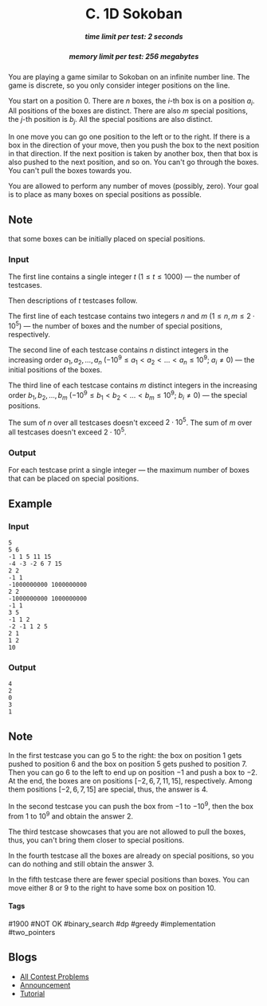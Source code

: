 <h1 style='text-align: center;'> C. 1D Sokoban</h1>

<h5 style='text-align: center;'>time limit per test: 2 seconds</h5>
<h5 style='text-align: center;'>memory limit per test: 256 megabytes</h5>

You are playing a game similar to Sokoban on an infinite number line. The game is discrete, so you only consider integer positions on the line.

You start on a position $0$. There are $n$ boxes, the $i$-th box is on a position $a_i$. All positions of the boxes are distinct. There are also $m$ special positions, the $j$-th position is $b_j$. All the special positions are also distinct.

In one move you can go one position to the left or to the right. If there is a box in the direction of your move, then you push the box to the next position in that direction. If the next position is taken by another box, then that box is also pushed to the next position, and so on. You can't go through the boxes. You can't pull the boxes towards you.

You are allowed to perform any number of moves (possibly, zero). Your goal is to place as many boxes on special positions as possible. 
## Note

 that some boxes can be initially placed on special positions.

### Input

The first line contains a single integer $t$ ($1 \le t \le 1000$) — the number of testcases.

Then descriptions of $t$ testcases follow.

The first line of each testcase contains two integers $n$ and $m$ ($1 \le n, m \le 2 \cdot 10^5$) — the number of boxes and the number of special positions, respectively.

The second line of each testcase contains $n$ distinct integers in the increasing order $a_1, a_2, \dots, a_n$ ($-10^9 \le a_1 < a_2 < \dots < a_n \le 10^9$; $a_i \neq 0$) — the initial positions of the boxes.

The third line of each testcase contains $m$ distinct integers in the increasing order $b_1, b_2, \dots, b_m$ ($-10^9 \le b_1 < b_2 < \dots < b_m \le 10^9$; $b_i \neq 0$) — the special positions.

The sum of $n$ over all testcases doesn't exceed $2 \cdot 10^5$. The sum of $m$ over all testcases doesn't exceed $2 \cdot 10^5$.

### Output

For each testcase print a single integer — the maximum number of boxes that can be placed on special positions.

## Example

### Input


```text
5
5 6
-1 1 5 11 15
-4 -3 -2 6 7 15
2 2
-1 1
-1000000000 1000000000
2 2
-1000000000 1000000000
-1 1
3 5
-1 1 2
-2 -1 1 2 5
2 1
1 2
10
```
### Output


```text
4
2
0
3
1
```
## Note

In the first testcase you can go $5$ to the right: the box on position $1$ gets pushed to position $6$ and the box on position $5$ gets pushed to position $7$. Then you can go $6$ to the left to end up on position $-1$ and push a box to $-2$. At the end, the boxes are on positions $[-2, 6, 7, 11, 15]$, respectively. Among them positions $[-2, 6, 7, 15]$ are special, thus, the answer is $4$.

In the second testcase you can push the box from $-1$ to $-10^9$, then the box from $1$ to $10^9$ and obtain the answer $2$.

The third testcase showcases that you are not allowed to pull the boxes, thus, you can't bring them closer to special positions.

In the fourth testcase all the boxes are already on special positions, so you can do nothing and still obtain the answer $3$.

In the fifth testcase there are fewer special positions than boxes. You can move either $8$ or $9$ to the right to have some box on position $10$.



#### Tags 

#1900 #NOT OK #binary_search #dp #greedy #implementation #two_pointers 

## Blogs
- [All Contest Problems](../Educational_Codeforces_Round_105_(Rated_for_Div._2).md)
- [Announcement](../blogs/Announcement.md)
- [Tutorial](../blogs/Tutorial.md)
